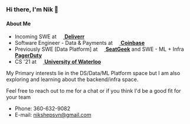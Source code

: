 
### Hi there, I'm Nik 👋

#### About Me
- Incoming SWE at [<img src="https://media.glassdoor.com/sql/2185982/deliverr-squarelogo-1577137352132.png" width="14px" /> **Deliverr**](https://deliverr.com)
- Software Engineer - Data & Payments at [<img src="https://startupstash.com/wp-content/uploads/2020/04/coinbase-logo.jpg" width="14px" /> **Coinbase**](https://coinbase.com)
- Previously SWE [Data Platform] at [<img src="https://seatgeek.com/images/sg-Spotlight.png" width="14px" /> **SeatGeek**](https://seatgeek.com) and SWE - ML + Infra [<img src="https://avatars3.githubusercontent.com/u/766800?s=280&v=4" width="14px" /> **PagerDuty**](https://pagerduty.com)
- CS '21 at [<img src="https://upload.wikimedia.org/wikipedia/en/6/6e/University_of_Waterloo_seal.svg" width="14px" /> **University of Waterloo**](https://uwaterloo.ca)

My Primary interests lie in the DS/Data/ML Platform space but I am also exploring and learning about the backend/infra space.

Feel free to reach out to me for a chat or if you think I'd be a good fit for your team
- Phone: 360-632-9082
- E-mail: nikshepsvn@gmail.com
